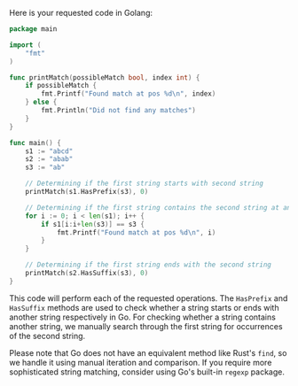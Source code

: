 Here is your requested code in Golang:

```go
package main

import (
	"fmt"
)

func printMatch(possibleMatch bool, index int) {
	if possibleMatch {
		fmt.Printf("Found match at pos %d\n", index)
	} else {
		fmt.Println("Did not find any matches")
	}
}

func main() {
	s1 := "abcd"
	s2 := "abab"
	s3 := "ab"

	// Determining if the first string starts with second string
	printMatch(s1.HasPrefix(s3), 0)

	// Determining if the first string contains the second string at any location
	for i := 0; i < len(s1); i++ {
		if s1[i:i+len(s3)] == s3 {
			fmt.Printf("Found match at pos %d\n", i)
		}
	}

	// Determining if the first string ends with the second string
	printMatch(s2.HasSuffix(s3), 0)
}
```
This code will perform each of the requested operations. The `HasPrefix` and `HasSuffix` methods are used to check whether a string starts or ends with another string respectively in Go. For checking whether a string contains another string, we manually search through the first string for occurrences of the second string.

Please note that Go does not have an equivalent method like Rust's `find`, so we handle it using manual iteration and comparison. If you require more sophisticated string matching, consider using Go's built-in `regexp` package.

